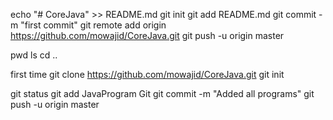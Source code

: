 
echo "# CoreJava" >> README.md
git init
git add README.md
git commit -m "first commit"
git remote add origin https://github.com/mowajid/CoreJava.git
git push -u origin master

pwd
ls
cd ..

first time
git clone https://github.com/mowajid/CoreJava.git
git init


git status
git add JavaProgram Git
git commit -m "Added all programs"
git push -u origin master




